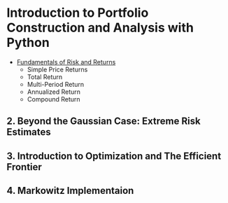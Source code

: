 # Introduction to Portfolio Construction and Analysis with Python

- [Fundamentals of Risk and Returns](Fundamentals_of_Risk_and_Returns.ipynb)
  - Simple Price Returns
  - Total Return
  - Multi-Period Return
  - Annualized Return
  - Compound Return
## 2. Beyond the Gaussian Case: Extreme Risk Estimates
## 3. Introduction to Optimization and The Efficient Frontier
## 4. Markowitz Implementaion
